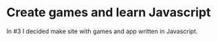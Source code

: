 # Create games and learn Javascript
In #3 I decided make site with games and app written in Javascript.

